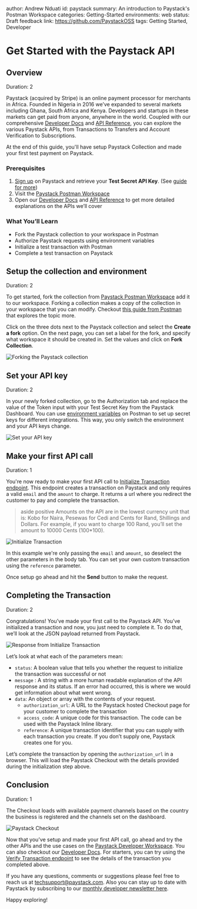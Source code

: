 author: Andrew Nduati
id: paystack
summary: An introduction to Paystack's Postman Workspace
categories: Getting-Started
environments: web
status: Draft
feedback link: https://github.com/PaystackOSS
tags: Getting Started, Developer

# Get Started with the Paystack API

<!-- ------------------------ -->

## Overview

Duration: 2

Paystack (acquired by Stripe) is an online payment processor for merchants in Africa. Founded in Nigeria in 2016 we’ve expanded to several markets including Ghana, South Africa and Kenya. Developers and startups in these markets can get paid from anyone, anywhere in the world. Coupled with our comprehensive [Developer Docs](https://paystack.com/docs) and [API Reference](https://paystack.com/docs/api/), you can explore the various Paystack APIs, from Transactions to Transfers and Account Verification to Subscriptions.

At the end of this guide, you'll have setup Paystack Collection and made your first test payment on Paystack.


### Prerequisites
1. [Sign up](https://paystack.com/signup) on Paystack and retrieve your **Test Secret API Key**. (See [guide for more](https://support.paystack.com/hc/en-us/articles/360009881600-Paystack-Test-Keys-Live-Keys-and-Webhooks))
2. Visit the [Paystack Postman Workspace](https://www.postman.com/paystack-developers/workspace/paystack-api/overview)
3. Open our [Developer Docs](https://paystack.com/docs) and [API Reference](https://paystack.com/docs/api/) to get more detailed explanations on the APIs we’ll cover


### What You’ll Learn

+ Fork the Paystack collection to your workspace in Postman
+ Authorize Paystack requests using environment variables
+ Initialize a test transaction with Postman
+ Complete a test transaction on Paystack

<!-- ------------------------ -->

## Setup the collection and environment

Duration: 2

To get started, fork the collection from [Paystack Postman Workspace](https://www.postman.com/paystack-developers/workspace/paystack-api/overview) add it to our workspace. 
Forking a collection makes a copy of the collection in your workspace that you can modify. Checkout [this guide from Postman](https://learning.postman.com/docs/collaborating-in-postman/using-version-control/forking-entities/) that explores the topic more.


Click on the three dots next to the Paystack collection and select the **Create a fork** option. On the next page, you can set a label for the fork, and specify what workspace it should be created in. Set the values and click on **Fork Collection**.

![Forking the Paystack collection](assets/postman_fork_collection.png)

<!-- ------------------------ -->


## Set your API key

Duration: 2

In your newly forked collection, go to the Authorization tab and replace the value of the Token input with your Test Secret Key from the Paystack Dashboard. You can use [environment variables](https://learning.postman.com/docs/sending-requests/variables/) on Postman to set up secret keys for different integrations. This way, you only switch the environment and your API keys change.

![Set your API key](assets/postman_setup_api_key.png)

<!-- ------------------------ -->


## Make your first API call

Duration: 1

You're now ready to make your first API call to [Initialize Transaction endpoint](https://paystack.com/docs/api/transaction#initialize). This endpoint creates a transaction on Paystack and only requires a valid `email` and the `amount` to charge. It returns a url where you redirect the customer to pay and complete the transaction.

> aside positive
> Amounts on the API are in the lowest currency unit that is: Kobo for Naira, Pesewas for Cedi and Cents for Rand, Shillings and Dollars. For example, if you want to charge 100 Rand, you’ll set the amount to 10000 Cents (100*100). 


![Initialize Transaction](assets/postman_initialize_transaction.png)


In this example we're only passing the `email` and `amount`, so deselect the other parameters in the body tab. You can set your own custom transaction using the `reference` parameter. 

Once setup go ahead and hit the **Send** button to make the request.

<!-- ------------------------ -->


## Completing the Transaction

Duration: 2

Congratulations! You’ve made your first call to the Paystack API. You’ve initialized a transaction and now, you just need to complete it. To do that, we’ll look at the JSON payload returned from Paystack.

![Response from Initialize Transaction](assets/postman_initialize_transaction_response.png)

Let’s look at what each of the parameters mean:

- `status`: A boolean value that tells you whether the request to initialize the transaction was successful or not
- `message` : A string with a more human readable explanation of the API response and its status. If an error had occurred, this is where we would get information about what went wrong.
- `data`: An object or array with the contents of your request.
    - `authorization_url`: A URL to the Paystack hosted Checkout page for your customer to complete the transaction
    - `access_code`: A unique code for this transaction. The code can be used with the Paystack Inline library.
    - `reference`: A unique transaction identifier that you can supply with each transaction you create. If you don’t supply one, Paystack creates one for you.

Let’s complete the transaction by opening the `authorization_url` in a browser. This will load the Paystack Checkout with the details provided during the initialization step above.

<!-- ------------------------ -->


## Conclusion 

Duration: 1

The Checkout loads with available payment channels based on the country the business is registered and the channels set on the dashboard.

![Paystack Checkout](assets/postman_paystack_checkout.png)


Now that you’ve setup and made your first API call, go ahead and try the other APIs and the use cases on the [Paystack Developer Workspace](https://www.postman.com/paystack-developers/workspace). You can also checkout our [Developer Docs](https://paystack.com/docs). For starters, you can try using the [Verify Transaction endpoint](https://paystack.com/docs/payments/verify-payments) to see the details of the transaction you completed above.

If you have any questions, comments or suggestions please feel free to reach us at [techsupport@paystack.com](mailto:techsupport@paystack.com). Also you can stay up to date with Paystack by subscribing to our [monthly developer newsletter here](https://paystack.com/subscribe).

Happy exploring!